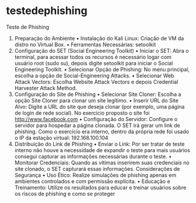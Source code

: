 # testedephishing
Teste de Phishing
1. Preparação do Ambiente
•	Instalação do Kali Linux: Criação de VM da distro no Virtual Box.
•	Ferramentas Necessárias: setoolkit
2. Configuração do SET (Social Engineering Toolkit)
•	Iniciar o SET: Abra o terminal, para acessar todos os recursos é necessário logar com usuário root (sudo su), depois digite setoolkit para iniciar o Social Engineering Toolkit.
•	Selecionar Opção de Phishing: No menu principal, escolha a opção de Social-Engineering Attacks.
•	Selecionar Web Attack Vectors: Escolha Website Attack Vectors e depois Credential Harvester Attack Method.
3. Configuração do Site de Phishing
•	Selecionar Site Cloner: Escolha a opção Site Cloner para clonar um site legítimo.
•	Inserir URL do Site Alvo: Digite a URL do site que deseja clonar (por exemplo, uma página de login de rede social). No exercício proposto o site foi http://www.facebook.com
•	Configuração do Servidor: Configure o servidor para hospedar a página clonada. O SET irá gerar um link de phishing. Como o exercício era interno, dentro da própria rede foi usado o IP da estação virtual: 192.168.100.104
4. Distribuição do Link de Phishing
•	Enviar o Link: Por ser tratar de teste interno não houve a necessidade de expandir o teste para mais usuários consegui capturar as informações necessárias durante o teste. 
•	Monitorar Credenciais: Quando as vítimas inserirem suas credenciais no site clonado, o SET capturará essas informações.
Considerações de Segurança
•	Uso Ético: Realize simulações de phishing apenas em ambientes controlados e com permissão explícita.
•	Educação e Treinamento: Utilize os resultados para educar e treinar usuários sobre os riscos de phishing e como se proteger
